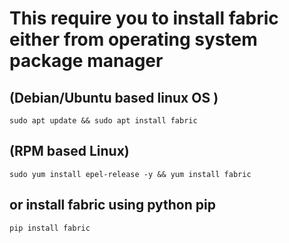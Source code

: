 # This require you to install fabric either from operating system package manager

## (Debian/Ubuntu based linux OS )
```
sudo apt update && sudo apt install fabric
```
## (RPM based Linux) 
```
sudo yum install epel-release -y && yum install fabric
```

## or install fabric using python pip
```
pip install fabric 
```

